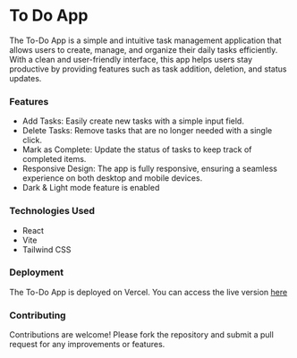 
# To Do App
The To-Do App is a simple and intuitive task management application that allows users to create, manage, and organize their daily tasks efficiently. With a clean and user-friendly interface, this app helps users stay productive by providing features such as task addition, deletion, and status updates.

### Features
- Add Tasks: Easily create new tasks with a simple input field.
- Delete Tasks: Remove tasks that are no longer needed with a single click.
- Mark as Complete: Update the status of tasks to keep track of completed items.
- Responsive Design: The app is fully responsive, ensuring a seamless experience on both desktop and mobile devices.
- Dark & Light mode feature is enabled

### Technologies Used
- React
- Vite
- Tailwind CSS

### Deployment
The To-Do App is deployed on Vercel. You can access the live version [here](https://to-do-app-one-liart.vercel.app/)

### Contributing
Contributions are welcome! Please fork the repository and submit a pull request for any improvements or features.



